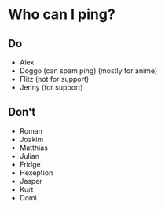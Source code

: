Who can I ping?
===
## Do
 - Alex
 - Doggo (can spam ping) (mostly for anime)
 - Flitz (not for support)
 - Jenny (for support)
## Don't
 - Roman
 - Joakim
 - Matthias
 - Julian
 - Fridge
 - Hexeption
 - Jasper
 - Kurt
 - Domi
